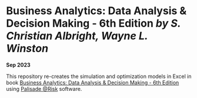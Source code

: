 # Business Analytics: Data Analysis & Decision Making - 6th Edition *by S. Christian Albright, Wayne L. Winston*

**Sep 2023**

This repository re-creates the simulation and optimization models in Excel in book [Business Analytics: Data Analysis & Decision Making - 6th Edition](https://www.amazon.com/Business-Analytics-Analysis-Decision-Standalone/dp/1305947541) using [Palisade @Risk](https://lumivero.com/products/at-risk/) software.
